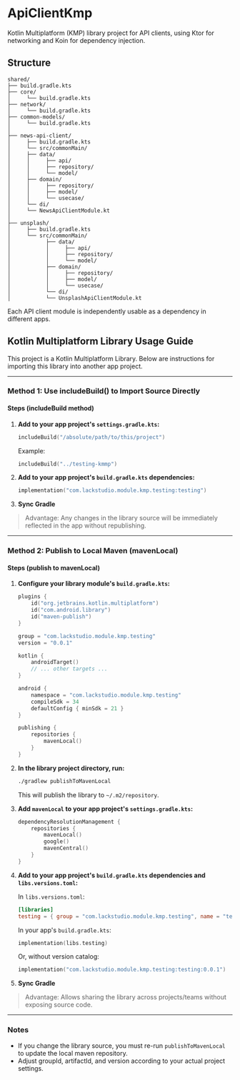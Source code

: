 # ApiClientKmp

Kotlin Multiplatform (KMP) library project for API clients, using Ktor for networking and Koin for dependency injection.

## Structure

```tree
shared/
├── build.gradle.kts
├── core/
│     └── build.gradle.kts
├── network/
│     └── build.gradle.kts
├── common-models/
│     └── build.gradle.kts
│
├── news-api-client/
│     ├── build.gradle.kts
│     └── src/commonMain/
│     ├── data/
│     │     ├── api/
│     │     ├── repository/
│     │     └── model/
│     ├── domain/
│     │     ├── repository/
│     │     ├── model/
│     │     └── usecase/
│     └── di/
│     └── NewsApiClientModule.kt
│
├── unsplash/
│     ├── build.gradle.kts
│     └── src/commonMain/
│           ├── data/
│           │     ├── api/
│           │     ├── repository/
│           │     └── model/
│           ├── domain/
│           │     ├── repository/
│           │     ├── model/
│           │     └── usecase/
│           └── di/
│           └── UnsplashApiClientModule.kt
```

Each API client module is independently usable as a dependency in different apps.

## Kotlin Multiplatform Library Usage Guide

This project is a Kotlin Multiplatform Library. Below are instructions for importing this library into another app project.

---

### Method 1: Use includeBuild() to Import Source Directly

#### Steps (includeBuild method)

1. **Add to your app project's `settings.gradle.kts`:**

    ```kotlin
    includeBuild("/absolute/path/to/this/project")
    ```

    Example:

    ```kotlin
    includeBuild("../testing-kmmp")
    ```

2. **Add to your app project's `build.gradle.kts` dependencies:**

    ```kotlin
    implementation("com.lackstudio.module.kmp.testing:testing")
    ```

3. **Sync Gradle**

> Advantage: Any changes in the library source will be immediately reflected in the app without republishing.

---

### Method 2: Publish to Local Maven (mavenLocal)

#### Steps (publish to mavenLocal)

1. **Configure your library module's `build.gradle.kts`:**

    ```kotlin
    plugins {
        id("org.jetbrains.kotlin.multiplatform")
        id("com.android.library")
        id("maven-publish")
    }

    group = "com.lackstudio.module.kmp.testing"
    version = "0.0.1"

    kotlin {
        androidTarget()
        // ... other targets ...
    }

    android {
        namespace = "com.lackstudio.module.kmp.testing"
        compileSdk = 34
        defaultConfig { minSdk = 21 }
    }

    publishing {
        repositories {
            mavenLocal()
        }
    }
    ```

2. **In the library project directory, run:**

    ```sh
    ./gradlew publishToMavenLocal
    ```

    This will publish the library to `~/.m2/repository`.

3. **Add `mavenLocal` to your app project's `settings.gradle.kts`:**

    ```kotlin
    dependencyResolutionManagement {
        repositories {
            mavenLocal()
            google()
            mavenCentral()
        }
    }
    ```

4. **Add to your app project's `build.gradle.kts` dependencies and `libs.versions.toml`:**

    In `libs.versions.toml`:

    ```toml
    [libraries]
    testing = { group = "com.lackstudio.module.kmp.testing", name = "testing", version = "0.0.1" }
    ```

    In your app's `build.gradle.kts`:

    ```kotlin
    implementation(libs.testing)
    ```

    Or, without version catalog:

    ```kotlin
    implementation("com.lackstudio.module.kmp.testing:testing:0.0.1")
    ```

5. **Sync Gradle**

> Advantage: Allows sharing the library across projects/teams without exposing source code.

---

### Notes

- If you change the library source, you must re-run `publishToMavenLocal` to update the local maven repository.
- Adjust groupId, artifactId, and version according to your actual project settings.
